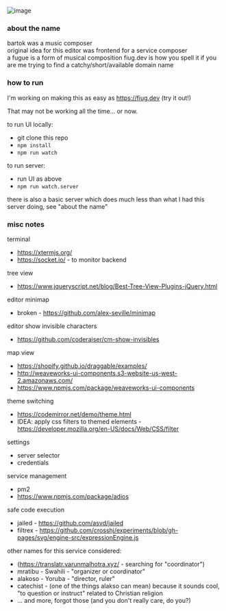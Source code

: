 ![image](https://user-images.githubusercontent.com/1816471/93670856-78e66b00-fa6c-11ea-9ee3-2d35db13c030.png)


### about the name

bartok was a music composer   
original idea for this editor was frontend for a service composer   
a fugue is a form of musical composition
fiug.dev is how you spell it if you are me trying to find a catchy/short/available domain name 



### how to run

I'm working on making this as easy as https://fiug.dev (try it out!)

That may not be working all the time... or now.

to run UI locally:
- git clone this repo
- `npm install`
- `npm run watch` 

to run server:
- run UI as above
- `npm run watch.server` 

there is also a basic server which does much less than what I had this server doing, see "about the name"


### misc notes

terminal   
- https://xtermjs.org/
- https://socket.io/ - to monitor backend

tree view   
- https://www.jqueryscript.net/blog/Best-Tree-View-Plugins-jQuery.html

editor minimap   
- broken - https://github.com/alex-seville/minimap

editor show invisible characters   
- https://github.com/coderaiser/cm-show-invisibles

map view   
- https://shopify.github.io/draggable/examples/
- http://weaveworks-ui-components.s3-website-us-west-2.amazonaws.com/
- https://www.npmjs.com/package/weaveworks-ui-components

theme switching   
- https://codemirror.net/demo/theme.html
- IDEA: apply css filters to themed elements - https://developer.mozilla.org/en-US/docs/Web/CSS/filter

settings   
- server selector
- credentials

service management   
- pm2
- https://www.npmjs.com/package/adios

safe code execution   
- jailed - https://github.com/asvd/jailed
- filtrex - https://github.com/crosshj/experiments/blob/gh-pages/svg/engine-src/expressionEngine.js


other names for this service considered:

- (https://translatr.varunmalhotra.xyz/ - searching for "coordinator")
- mratibu - Swahili - "organizer or coordinator"
- alakoso - Yoruba - "director, ruler"
- catechist - (one of the things alakso can mean) because it sounds cool, "to question or instruct" related to Christian religion
- ... and more, forgot those (and you don't really care, do you?)


